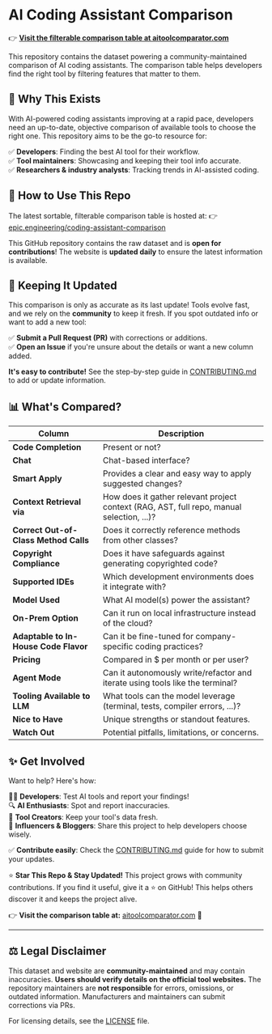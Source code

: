 # AI Coding Assistant Comparison

👉 **[Visit the filterable comparison table at aitoolcomparator.com](https://aitoolcomparator.com)** 

This repository contains the dataset powering a community-maintained comparison of AI coding assistants. The comparison table helps developers find the right tool by filtering features that matter to them.

## 🌟 Why This Exists
With AI-powered coding assistants improving at a rapid pace, developers need an up-to-date, objective comparison of available tools to choose the right one. This repository aims to be the go-to resource for:

✅ **Developers**: Finding the best AI tool for their workflow.  
✅ **Tool maintainers**: Showcasing and keeping their tool info accurate.  
✅ **Researchers & industry analysts**: Tracking trends in AI-assisted coding.

## 🚀 How to Use This Repo
The latest sortable, filterable comparison table is hosted at:
👉 [epic.engineering/coding-assistant-comparison](https://epic.engineering/coding-assistant-comparison)

This GitHub repository contains the raw dataset and is **open for contributions**! The website is **updated daily** to ensure the latest information is available.

## 🔄 Keeping It Updated
This comparison is only as accurate as its last update! Tools evolve fast, and we rely on the **community** to keep it fresh. If you spot outdated info or want to add a new tool:

✅ **Submit a Pull Request (PR)** with corrections or additions.  
✅ **Open an Issue** if you're unsure about the details or want a new column added.  

**It's easy to contribute!** See the step-by-step guide in [CONTRIBUTING.md](docs/CONTRIBUTING.md) to add or update information.

## 📊 What's Compared?
| Column | Description |
|--------|------------|
| **Code Completion** | Present or not? |
| **Chat** | Chat-based interface? |
| **Smart Apply** | Provides a clear and easy way to apply suggested changes? |
| **Context Retrieval via** | How does it gather relevant project context (RAG, AST, full repo, manual selection, ...)? |
| **Correct Out-of-Class Method Calls** | Does it correctly reference methods from other classes? |
| **Copyright Compliance** | Does it have safeguards against generating copyrighted code? |
| **Supported IDEs** | Which development environments does it integrate with? |
| **Model Used** | What AI model(s) power the assistant? |
| **On-Prem Option** | Can it run on local infrastructure instead of the cloud? |
| **Adaptable to In-House Code Flavor** | Can it be fine-tuned for company-specific coding practices? |
| **Pricing** | Compared in $ per month or per user? |
| **Agent Mode** | Can it autonomously write/refactor and iterate using tools like the terminal? |
| **Tooling Available to LLM** | What tools can the model leverage (terminal, tests, compiler errors, ...)? |
| **Nice to Have** | Unique strengths or standout features. |
| **Watch Out** | Potential pitfalls, limitations, or concerns. |

## ✨ Get Involved
Want to help? Here's how:

👩‍💻 **Developers**: Test AI tools and report your findings!  
🔍 **AI Enthusiasts**: Spot and report inaccuracies.  
🔧 **Tool Creators**: Keep your tool's data fresh.  
📢 **Influencers & Bloggers**: Share this project to help developers choose wisely.

✅ **Contribute easily**: Check the [CONTRIBUTING.md](docs/CONTRIBUTING.md) guide for how to submit your updates.

⭐ **Star This Repo & Stay Updated!**
This project grows with community contributions. If you find it useful, give it a ⭐ on GitHub! This helps others discover it and keeps the project alive.

👉 **Visit the comparison table at:** [aitoolcomparator.com](https://aitoolcomparator.com) 🚀

---

## ⚖️ Legal Disclaimer
This dataset and website are **community-maintained** and may contain inaccuracies. **Users should verify details on the official tool websites.** The repository maintainers are **not responsible** for errors, omissions, or outdated information. Manufacturers and maintainers can submit corrections via PRs.

For licensing details, see the [LICENSE](LICENSE) file.

